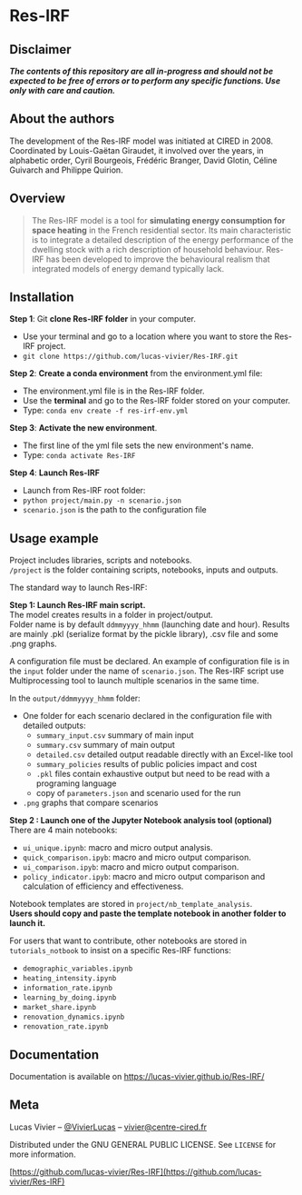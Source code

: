 # Res-IRF
## Disclaimer
**_The contents of this repository are all in-progress and should not be expected to be free of errors or to perform any specific functions. Use only with care and caution._**

## About the authors
The development of the Res-IRF model was initiated at CIRED in 2008. Coordinated by Louis-Gaëtan Giraudet, it involved over the years, in alphabetic order, Cyril Bourgeois, Frédéric Branger, David Glotin, Céline Guivarch and Philippe Quirion.

## Overview
> The Res-IRF model is a tool for **simulating energy consumption for space heating** in the French residential sector.  Its main characteristic is to integrate a detailed description of the energy performance of the dwelling stock with a rich description of household behaviour. Res-IRF has been developed to improve the behavioural realism that integrated models of energy demand typically lack.

## Installation
**Step 1**: Git **clone Res-IRF folder** in your computer.
   - Use your terminal and go to a location where you want to store the Res-IRF project.
   - `git clone https://github.com/lucas-vivier/Res-IRF.git`

**Step 2**: **Create a conda environment** from the environment.yml file:
   - The environment.yml file is in the Res-IRF folder.
   - Use the **terminal** and go to the Res-IRF folder stored on your computer.
   - Type: `conda env create -f res-irf-env.yml`

**Step 3**: **Activate the new environment**.
   - The first line of the yml file sets the new environment's name.
   - Type: `conda activate Res-IRF`

**Step 4**: **Launch Res-IRF**
   - Launch from Res-IRF root folder:
   - `python project/main.py -n scenario.json`
   - `scenario.json` is the path to the configuration file

## Usage example
Project includes libraries, scripts and notebooks.  
`/project` is the folder containing scripts, notebooks, inputs and outputs.  

The standard way to launch Res-IRF:  

**Step 1: Launch Res-IRF main script.**  
The model creates results in a folder in project/output.  
Folder name is by default `ddmmyyyy_hhmm` (launching date and hour).
Results are mainly .pkl (serialize format by the pickle library), .csv file and some .png graphs.

A configuration file must be declared.
An example of configuration file is in the `input` folder under the name of `scenario.json`.
The Res-IRF script use Multiprocessing tool to launch multiple scenarios in the same time. 

In the `output/ddmmyyyy_hhmm` folder:
- One folder for each scenario declared in the configuration file with detailed outputs:
    - `summary_input.csv` summary of main input
    - `summary.csv` summary of main output
    - `detailed.csv` detailed output readable directly with an Excel-like tool
    - `summary_policies` results of public policies impact and cost
    - `.pkl` files contain exhaustive output but need to be read with a programing language
    - copy of `parameters.json` and scenario used for the run
- `.png` graphs that compare scenarios

**Step 2 : Launch one of the Jupyter Notebook analysis tool (optional)**  
There are 4 main notebooks:
- `ui_unique.ipynb`: macro and micro output analysis.
- `quick_comparison.ipyb`: macro and micro output comparison.
- `ui_comparison.ipyb`: macro and micro output comparison.
- `policy_indicator.ipyb`: macro and micro output comparison and calculation of efficiency and effectiveness. 

Notebook templates are stored in `project/nb_template_analysis`.  
**Users should copy and paste the template notebook in another folder to launch it.**

For users that want to contribute, other notebooks are stored in `tutorials_notbook` to insist on a specific Res-IRF
functions:
- `demographic_variables.ipynb`
- `heating_intensity.ipynb`
- `information_rate.ipynb`
- `learning_by_doing.ipynb`
- `market_share.ipynb`
- `renovation_dynamics.ipynb`
- `renovation_rate.ipynb`

## Documentation
Documentation is available on https://lucas-vivier.github.io/Res-IRF/

## Meta

Lucas Vivier – [@VivierLucas](https://twitter.com/VivierLucas) – vivier@centre-cired.fr

Distributed under the GNU GENERAL PUBLIC LICENSE. See ``LICENSE`` for more information.

[https://github.com/lucas-vivier/Res-IRF](https://github.com/lucas-vivier/Res-IRF)